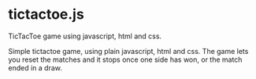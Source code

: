 # tictactoe.js
TicTacToe game using javascript, html and css.

Simple tictactoe game, using plain javascript, html and css. The game lets you reset the matches and it stops once one side has won, or the match ended in a draw.
